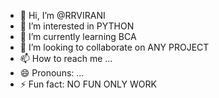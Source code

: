 - 👋 Hi, I’m @RRVIRANI
- 👀 I’m interested in PYTHON
- 🌱 I’m currently learning BCA
- 💞️ I’m looking to collaborate on ANY PROJECT
- 📫 How to reach me ...
- 😄 Pronouns: ...
- ⚡ Fun fact: NO FUN ONLY WORK

<!---
RRVIRANI/RRVIRANI is a ✨ special ✨ repository because its `README.md` (this file) appears on your GitHub profile.
You can click the Preview link to take a look at your changes.
--->
